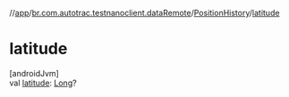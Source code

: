 //[app](../../../index.md)/[br.com.autotrac.testnanoclient.dataRemote](../index.md)/[PositionHistory](index.md)/[latitude](latitude.md)

# latitude

[androidJvm]\
val [latitude](latitude.md): [Long](https://kotlinlang.org/api/latest/jvm/stdlib/kotlin/-long/index.html)?
